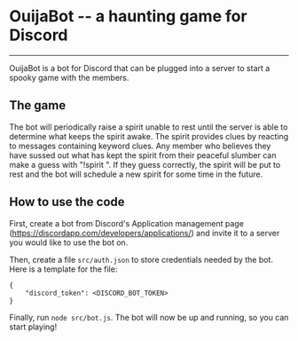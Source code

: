 # OuijaBot -- a haunting game for Discord
---

OuijaBot is a bot for Discord that can be plugged into a server to start a spooky game with the members.


## The game
The bot will periodically raise a spirit unable to rest until the server is able to determine what keeps the spirit awake. The spirit provides clues by reacting to messages containing keyword clues. Any member who believes they have sussed out what has kept the spirit from their peaceful slumber can make a guess with "!spirit <guess>". If they guess correctly, the spirit will be put to rest and the bot will schedule a new spirit for some time in the future.

## How to use the code
First, create a bot from Discord's Application management page (https://discordapp.com/developers/applications/) and invite it to a server you would like to use the bot on.

Then, create a file `src/auth.json` to store credentials needed by the bot. Here is a template for the file:
```
{
    "discord_token": <DISCORD_BOT_TOKEN>
}
```

Finally, run `node src/bot.js`. The bot will now be up and running, so you can start playing!
